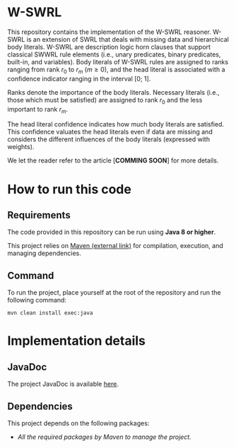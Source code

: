 # W-SWRL
This repository contains the implementation of the W-SWRL reasoner. W-SWRL is an extension of SWRL that deals with missing data and hierarchical body literals. W-SWRL are description logic horn clauses that support classical SWWRL rule elements (i.e., unary predicates, binary predicates, built-in, and variables). Body literals of W-SWRL rules are assigned to ranks ranging from rank $r_0$ to $r_m$ ($m \geq 0$), and the head literal is associated with a confidence indicator ranging in the interval [0; 1].

Ranks denote the importance of the body literals. Necessary literals (i.e., those which must be satisfied) are assigned to rank $r_0$ and the less important to rank $r_m$.

The head literal confidence indicates how much body literals are satisfied. This confidence valuates the head literals even if data are missing and considers the different influences of the body literals (expressed with weights).

We let the reader refer to the article [**COMMING SOON**] for more details.

# How to run this code
## Requirements
The code provided in this repository can be run using **Java 8 or higher**.

This project relies on [Maven (external link)](https://maven.apache.org/install.html) for compilation, execution, and managing dependencies.

## Command
To run the project, place yourself at the root of the repository and run the following command:

```
mvn clean install exec:java
```

# Implementation details
## JavaDoc
The project JavaDoc is available <a href="https://sebastienguillemin.github.io/w-swrl/">here</a>.

## Dependencies
This project depends on the following packages:

<!-- - A compléter ! -->
- *All the required packages by Maven to manage the project.*
